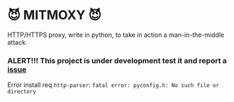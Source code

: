 # 😈 MITMOXY 😈
HTTP/HTTPS proxy, write in python, to take in action a man-in-the-middle attack. 

### ALERT!!! This project is under development test it and report a [issue](https://github.com/d3v4s/mitmoxy/issues/new)

Error install req `http-parser`: `fatal error: pyconfig.h: No such file or directory`